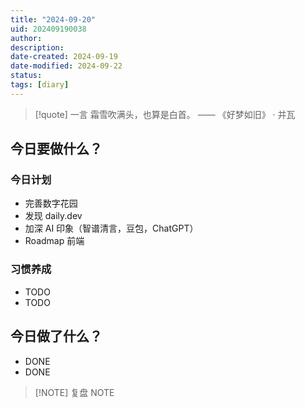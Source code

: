 ```yaml
---
title: "2024-09-20"
uid: 202409190038
author: 
description: 
date-created: 2024-09-19
date-modified: 2024-09-22
status: 
tags: [diary]
---
```


> [!quote] 一言
 霜雪吹满头，也算是白首。 —— 《好梦如旧》 · 并瓦

## 今日要做什么？

### 今日计划

- 完善数字花园
- 发现 daily.dev
- 加深 AI 印象（智谱清言，豆包，ChatGPT）
- Roadmap 前端

### 习惯养成

- TODO
- TODO

## 今日做了什么？

- DONE
- DONE

> [!NOTE] 复盘
> NOTE
